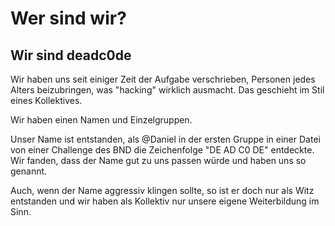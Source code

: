 Wer sind wir?
=============

## Wir sind **deadc0de**

Wir haben uns seit einiger Zeit der Aufgabe verschrieben, Personen jedes Alters beizubringen, was "hacking" wirklich ausmacht.
Das geschieht im Stil eines Kollektives. 

Wir haben einen Namen und Einzelgruppen. 

Unser Name ist entstanden, als @Daniel in der ersten Gruppe in einer Datei von einer Challenge des BND die Zeichenfolge "DE AD  C0 DE" entdeckte.
Wir fanden, dass der Name gut zu uns passen würde und haben uns so genannt.

Auch, wenn der Name aggressiv klingen sollte, so ist er doch nur als Witz entstanden und wir haben als Kollektiv nur unsere eigene Weiterbildung im Sinn.

